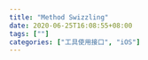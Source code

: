 ```yaml
---
title: "Method Swizzling"
date: 2020-06-25T16:08:55+08:00
tags: [""]
categories: ["工具使用接口", "iOS"]
---
```




